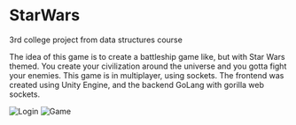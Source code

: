 # StarWars
3rd college project from data structures course

The idea of this game is to create a battleship game like, but with Star Wars themed. You create your civilization around the universe and you gotta fight your enemies. 
This game is in multiplayer, using sockets. The frontend was created using Unity Engine, and the backend GoLang with gorilla web sockets.

![Login](https://i.imgur.com/RWRUKeA.png)
![Game](https://i.imgur.com/6mpxhdN.png)
